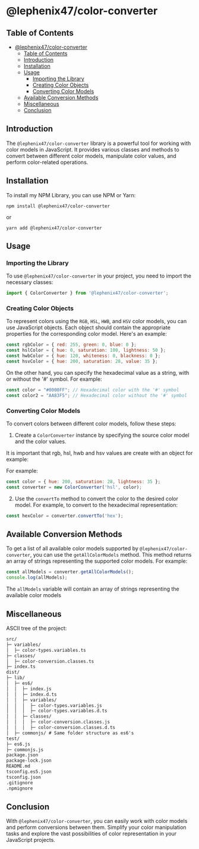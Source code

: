 # @lephenix47/color-converter

## Table of Contents

- [@lephenix47/color-converter](#lephenix47color-converter)
  - [Table of Contents](#table-of-contents)
  - [Introduction](#introduction)
  - [Installation](#installation)
  - [Usage](#usage)
    - [Importing the Library](#importing-the-library)
    - [Creating Color Objects](#creating-color-objects)
    - [Converting Color Models](#converting-color-models)
  - [Available Conversion Methods](#available-conversion-methods)
  - [Miscellaneous](#miscellaneous)
  - [Conclusion](#conclusion)

## Introduction

The `@lephenix47/color-converter` library is a powerful tool for working with color models in JavaScript. It provides various classes and methods to convert between different color models, manipulate color values, and perform color-related operations.

## Installation

To install my NPM Library, you can use NPM or Yarn:

```shell
npm install @lephenix47/color-converter
```

or

```shell
yarn add @lephenix47/color-converter
```

## Usage

### Importing the Library

To use `@lephenix47/color-converter` in your project, you need to import the necessary classes:

```javascript
import { ColorConverter } from '@lephenix47/color-converter';
```

### Creating Color Objects

To represent colors using the `RGB`, `HSL`, `HWB`, and `HSV` color models, you can use JavaScript objects. Each object should contain the appropriate properties for the corresponding color model. Here's an example:

```js
const rgbColor = { red: 255, green: 0, blue: 0 };
const hslColor = { hue: 0, saturation: 100, lightness: 50 };
const hwbColor = { hue: 120, whiteness: 0, blackness: 0 };
const hsvColor = { hue: 200, saturation: 28, value: 35 };
```

On the other hand, you can specify the hexadecimal value as a string, with or without the '#' symbol. For example:

```js
const color = "#0000FF"; // Hexadecimal color with the '#' symbol
const color2 = "AA83F5"; // Hexadecimal color without the '#' symbol
```

### Converting Color Models

To convert colors between different color models, follow these steps:

1. Create a `ColorConverter` instance by specifying the source color model and the color values.

It is important that rgb, hsl, hwb and hsv values are create with an object for example:

For example:

```js
const color = { hue: 200, saturation: 28, lightness: 35 };
const converter = new ColorConverter('hsl', color);
```

2. Use the `convertTo` method to convert the color to the desired color model. For example, to convert to the hexadecimal representation:

```js
const hexColor = converter.convertTo('hex');
```

## Available Conversion Methods

To get a list of all available color models supported by `@lephenix47/color-converter`, you can use the `getAllColorModels` method. This method returns an array of strings representing the supported color models. For example:

```js
const allModels = converter.getAllColorModels();
console.log(allModels);
```

The `allModels` variable will contain an array of strings representing the available color models

## Miscellaneous

ASCII tree of the project:

```md
src/
├─ variables/
│  ├─ color-types.variables.ts
├─ classes/
│  ├─ color-conversion.classes.ts
├─ index.ts
dist/
├─ lib/
│  ├─ es6/
│  │  ├─ index.js
│  │  ├─ index.d.ts
│  │  ├─ variables/
│  │  │  ├─ color-types.variables.js
│  │  │  ├─ color-types.variables.d.ts
│  │  ├─ classes/
│  │  │  ├─ color-conversion.classes.js
│  │  │  ├─ color-conversion.classes.d.ts
│  ├─ commonjs/ # Same folder structure as es6's 
test/
├─ es6.js
├─ commonjs.js
package.json
package-lock.json
README.md
tsconfig.es5.json
tsconfig.json
.gitignore
.npmignore
```

## Conclusion

With `@lephenix47/color-converter`, you can easily work with color models and perform conversions between them. Simplify your color manipulation tasks and explore the vast possibilities of color representation in your JavaScript projects.
